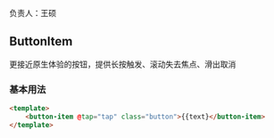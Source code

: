 负责人：王硕

## ButtonItem
更接近原生体验的按钮，提供长按触发、滚动失去焦点、滑出取消

### 基本用法

```html
<template>
    <button-item @tap="tap" class="button">{{text}</button-item>
</template>
```